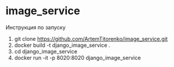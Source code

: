 # image_service

Инструкция по запуску

1. git clone https://github.com/ArtemTitorenko/image_service.git
2. docker build -t django_image_service .
3. cd django_image_service
3. docker run -it -p 8020:8020 django_image_service

